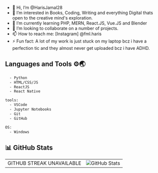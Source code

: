 - 👋 Hi, I’m @HarisJamal28
- 👀 I’m interested in Books, Coding, Writing and everything Digital thats open to the creative mind's exploration.
- 🌱 I’m currently learning PHP, MERN, React.JS, Vue.JS and Blender
- 💞️ I’m looking to collaborate on a number of projects.
- 📫 How to reach me: [Instagram] @fml.haris
- ⚡ Fun fact: A lot of my work is just stuck on my laptop bcz i have a perfection tic and they almost never get uploaded bcz i have ADHD.

## Languages and Tools ⚙🌏

```sh
  - Python
  - HTML/CSS/JS
  - ReactJS
  - React Native
```

```sh
tools:
  - VSCode
  - Jupyter Notebooks
  - Git
  - GitHub
```

```sh
OS:
  - Windows
```

## 📊 GitHub Stats  

<table>
  <tr>
    <td>
          GITHUB STREAK UNAVAILABLE
    </td>
    <td>
      <img src="https://github-readme-stats.vercel.app/api?username=harisjamal28&theme=tokyonight&show_icons=true&hide_border=true&count_private=true" alt="GitHub Stats" />
    </td>
  </tr>
</table>


